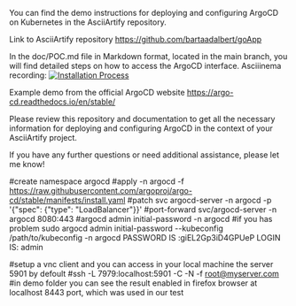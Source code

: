 You can find the demo instructions for deploying and configuring ArgoCD on Kubernetes in the AsciiArtify repository.

Link to AsciiArtify repository https://github.com/bartaadalbert/goApp

In the doc/POC.md file in Markdown format, located in the main branch, you will find detailed steps on how to access the ArgoCD interface.
 Asciiinema recording:
 [![Installation Process](https://asciinema.org/a/584476)](https://asciinema.org/a/584476)

Example demo from the official ArgoCD website  https://argo-cd.readthedocs.io/en/stable/

Please review this repository and documentation to get all the necessary information for deploying and configuring ArgoCD in the context of your AsciiArtify project.

If you have any further questions or need additional assistance, please let me know!

#create namespace argocd
#apply -n argocd -f https://raw.githubusercontent.com/argoproj/argo-cd/stable/manifests/install.yaml
#patch svc argocd-server -n argocd -p '{"spec": {"type": "LoadBalancer"}}'
#port-forward svc/argocd-server -n argocd 8080:443
#argocd admin initial-password -n argocd
#if you has problem sudo argocd admin initial-password --kubeconfig /path/to/kubeconfig -n argocd
PASSWORD IS :giEL2Gp3iD4GPUeP
LOGIN IS: admin

#setup a vnc client and you can access in your local machine the server 5901 by defoult
#ssh -L 7979:localhost:5901 -C -N -f root@myserver.com
#in demo folder you can see the result enabled in firefox browser at localhost 8443 port, which was used in our test